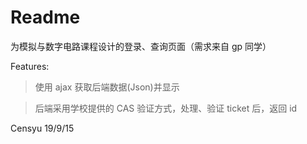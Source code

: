 # Readme

为模拟与数字电路课程设计的登录、查询页面（需求来自 gp 同学）

Features:

> 使用 ajax 获取后端数据(Json)并显示

> 后端采用学校提供的 CAS 验证方式，处理、验证 ticket 后，返回 id

Censyu
19/9/15
